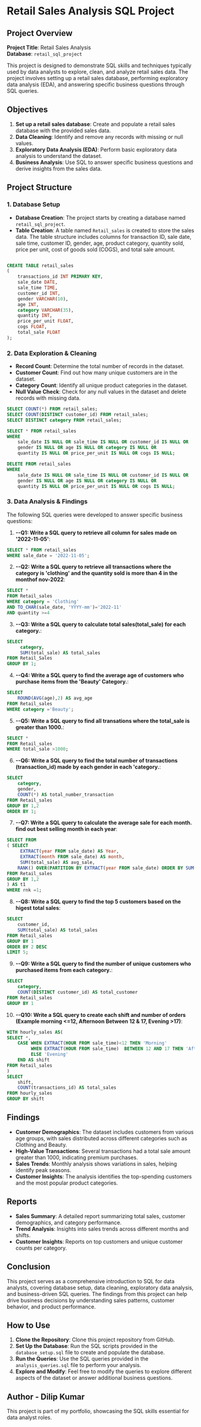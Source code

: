 # Retail Sales Analysis SQL Project

## Project Overview

**Project Title**: Retail Sales Analysis  
**Database**: `retail_sql_project`

This project is designed to demonstrate SQL skills and techniques typically used by data analysts to explore, clean, and analyze retail sales data. The project involves setting up a retail sales database, performing exploratory data analysis (EDA), and answering specific business questions through SQL queries.
## Objectives

1. **Set up a retail sales database**: Create and populate a retail sales database with the provided sales data.
2. **Data Cleaning**: Identify and remove any records with missing or null values.
3. **Exploratory Data Analysis (EDA)**: Perform basic exploratory data analysis to understand the dataset.
4. **Business Analysis**: Use SQL to answer specific business questions and derive insights from the sales data.

## Project Structure

### 1. Database Setup

- **Database Creation**: The project starts by creating a database named `retail_sql_project`.
- **Table Creation**: A table named `Retail_sales` is created to store the sales data. The table structure includes columns for transaction ID, sale date, sale time, customer ID, gender, age, product category, quantity sold, price per unit, cost of goods sold (COGS), and total sale amount.

```sql

CREATE TABLE retail_sales
(
    transactions_id INT PRIMARY KEY,
    sale_date DATE,	
    sale_time TIME,
    customer_id INT,	
    gender VARCHAR(10),
    age INT,
    category VARCHAR(35),
    quantity INT,
    price_per_unit FLOAT,	
    cogs FLOAT,
    total_sale FLOAT
);
```

### 2. Data Exploration & Cleaning

- **Record Count**: Determine the total number of records in the dataset.
- **Customer Count**: Find out how many unique customers are in the dataset.
- **Category Count**: Identify all unique product categories in the dataset.
- **Null Value Check**: Check for any null values in the dataset and delete records with missing data.

```sql
SELECT COUNT(*) FROM retail_sales;
SELECT COUNT(DISTINCT customer_id) FROM retail_sales;
SELECT DISTINCT category FROM retail_sales;

SELECT * FROM retail_sales
WHERE 
    sale_date IS NULL OR sale_time IS NULL OR customer_id IS NULL OR 
    gender IS NULL OR age IS NULL OR category IS NULL OR 
    quantity IS NULL OR price_per_unit IS NULL OR cogs IS NULL;

DELETE FROM retail_sales
WHERE 
    sale_date IS NULL OR sale_time IS NULL OR customer_id IS NULL OR 
    gender IS NULL OR age IS NULL OR category IS NULL OR 
    quantity IS NULL OR price_per_unit IS NULL OR cogs IS NULL;
```

### 3. Data Analysis & Findings

The following SQL queries were developed to answer specific business questions:

1. **--Q1: Write a SQL query to retrieve all column for sales made on '2022-11-05'**:
```sql
SELECT * FROM retail_sales
WHERE sale_date = '2022-11-05';
```

2. **--Q2: Write a SQL query to retrieve all transactions where the category is 'clothing' and the quantity sold is more than 4 in the monthof nov-2022**:
```sql
SELECT *
FROM Retail_sales
WHERE category = 'Clothing' 
AND TO_CHAR(sale_date, 'YYYY-mm')='2022-11'
AND quantity >=4

```

3. **--Q3: Write a SQL query to calculate total sales(total_sale) for each category.**:
```sql
SELECT
     category,
	 SUM(total_sale) AS total_sales
FROM Retail_Sales
GROUP BY 1;
```

4. **--Q4: Write a SQL query to find the average age of customers who purchase items from the 'Beauty' Category.**:
```sql
SELECT 
	ROUND(AVG(age),2) AS avg_age
FROM Retail_sales
WHERE category ='Beauty';
```

5. **--Q5: Write a SQL query to find all transations where the total_sale is greater than 1000.**:
```sql
SELECT *
FROM Retail_sales
WHERE total_sale >1000;
```

6. **--Q6: Write a SQL query to find the total number of transactions (transaction_id) made by each gender in each 'category.**:
```sql
SELECT 
	category,
	gender,
	COUNT(*) AS total_number_transaction
FROM Retail_sales
GROUP BY 1,2
ORDER BY 1;
```

7. **--Q7: Write a SQL query to calculate the average sale for each month. find out best selling month in each year**:
```sql
SELECT FROM
( SELECT 
     EXTRACT(year FROM sale_date) AS Year,
	 EXTRACT(month FROM sale_date) AS month,
	 SUM(total_sale) AS avg_sale,
	RANK() OVER(PARTITION BY EXTRACT(year FROM sale_date) ORDER BY SUM(total_sale) DESC) AS rnk
FROM Retail_sales
GROUP BY 1,2
) AS t1
WHERE rnk =1;
```

8. **--Q8: Write a SQL query to find the top 5 customers based on the higest total sales**:
```sql
SELECT 
	customer_id,
	SUM(total_sale) AS total_sales
FROM Retail_sales
GROUP BY 1
ORDER BY 2 DESC
LIMIT 5;
```

9. **--Q9: Write a SQL query to find the number of unique customers who purchased items from each category.**:
```sql
SELECT 
	category,
	COUNT(DISTINCT customer_id) AS total_customer
FROM Retail_sales
GROUP BY 1
```

10. **--Q10: Write a SQL query to create each shift and number of orders (Example morning <=12, Afternoon Between 12 & 17, Evening >17)**:
```sql
WITH hourly_sales AS(
SELECT *,
	CASE WHEN EXTRACT(HOUR FROM sale_time)<12 THEN 'Morning'
		 WHEN EXTRACT(HOUR FROM sale_time)  BETWEEN 12 AND 17 THEN 'Afternoon'
		 ELSE 'Evening'
	END AS shift
FROM Retail_sales
)
SELECT
    shift,
	COUNT(transactions_id) AS total_sales
FROM hourly_sales
GROUP BY shift
```

## Findings

- **Customer Demographics**: The dataset includes customers from various age groups, with sales distributed across different categories such as Clothing and Beauty.
- **High-Value Transactions**: Several transactions had a total sale amount greater than 1000, indicating premium purchases.
- **Sales Trends**: Monthly analysis shows variations in sales, helping identify peak seasons.
- **Customer Insights**: The analysis identifies the top-spending customers and the most popular product categories.

## Reports

- **Sales Summary**: A detailed report summarizing total sales, customer demographics, and category performance.
- **Trend Analysis**: Insights into sales trends across different months and shifts.
- **Customer Insights**: Reports on top customers and unique customer counts per category.

## Conclusion

This project serves as a comprehensive introduction to SQL for data analysts, covering database setup, data cleaning, exploratory data analysis, and business-driven SQL queries. The findings from this project can help drive business decisions by understanding sales patterns, customer behavior, and product performance.

## How to Use

1. **Clone the Repository**: Clone this project repository from GitHub.
2. **Set Up the Database**: Run the SQL scripts provided in the `database_setup.sql` file to create and populate the database.
3. **Run the Queries**: Use the SQL queries provided in the `analysis_queries.sql` file to perform your analysis.
4. **Explore and Modify**: Feel free to modify the queries to explore different aspects of the dataset or answer additional business questions.

## Author - Dilip Kumar

This project is part of my portfolio, showcasing the SQL skills essential for data analyst roles. 
